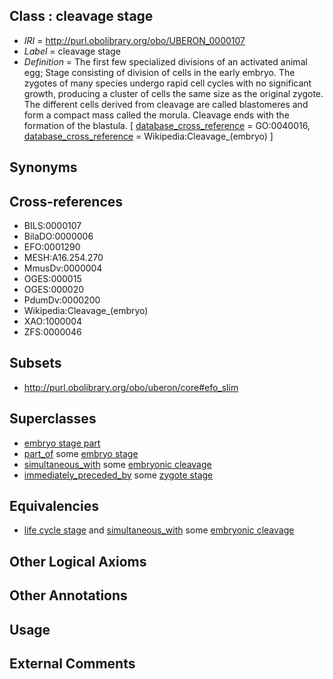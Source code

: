 
## Class : cleavage stage

 * *IRI* = http://purl.obolibrary.org/obo/UBERON_0000107
 * *Label* = cleavage stage
 * *Definition* = The first few specialized divisions of an activated animal egg; Stage consisting of division of cells in the early embryo. The zygotes of many species undergo rapid cell cycles with no significant growth, producing a cluster of cells the same size as the original zygote. The different cells derived from cleavage are called blastomeres and form a compact mass called the morula. Cleavage ends with the formation of the blastula. [ [database_cross_reference](../../ef/oboInOwl#hasDbXref.md) = GO:0040016, [database_cross_reference](../../ef/oboInOwl#hasDbXref.md) = Wikipedia:Cleavage_(embryo) ]

## Synonyms


## Cross-references

 * BILS:0000107
 * BilaDO:0000006
 * EFO:0001290
 * MESH:A16.254.270
 * MmusDv:0000004
 * OGES:000015
 * OGES:000020
 * PdumDv:0000200
 * Wikipedia:Cleavage_(embryo)
 * XAO:1000004
 * ZFS:0000046

## Subsets

 * http://purl.obolibrary.org/obo/uberon/core#efo_slim

## Superclasses

 * [embryo stage part](../../UBERON/67/UBERON_0000067.md)
 * [part_of](../../BFO/50/BFO_0000050.md) some [embryo stage](../../UBERON/68/UBERON_0000068.md)
 * [simultaneous_with](../../RO/82/RO_0002082.md) some [embryonic cleavage](../../GO/16/GO_0040016.md)
 * [immediately_preceded_by](../../RO/87/RO_0002087.md) some [zygote stage](../../UBERON/06/UBERON_0000106.md)

## Equivalencies

 * [life cycle stage](../../UBERON/05/UBERON_0000105.md) and [simultaneous_with](../../RO/82/RO_0002082.md) some [embryonic cleavage](../../GO/16/GO_0040016.md)

## Other Logical Axioms


## Other Annotations


## Usage


## External Comments

